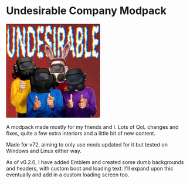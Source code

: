 # Undesirable Company Modpack

![image](icon.png)

A modpack made mostly for my friends and I. Lots of QoL changes and fixes, quite a few extra interiors and a little bit of new content.

Made for v72, aiming to only use mods updated for it but tested on Windows and Linux either way.

As of v0.2.0, I have added Emblem and created some dumb backgrounds and headers, with custom boot and loading text. I'll expand upon this eventually and add in a custom loading screen too.